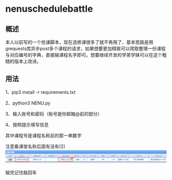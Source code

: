 # nenuschedulebattle

## 概述
本人以前写的一个抢课脚本，现在选修课很多了就不再用了，基本思路是用grequests库异步post多个课程的请求，如果想要更加精致可以爬取整理一份课程与对应编号的字典，直接输课程名字即可。想要继续开发的学弟学妹可以在这个粗糙的版本上改进。

## 用法
1、pip3 install -r requirements.txt

2、python3 NENU.py

3、输入账号和密码（账号是你邮箱@前的部分）

4、按照提示填写信息

其中课程号是课程名称前的那一串数字

注意看课堂名称后面有没有(2)
![image](https://github.com/zhangxm99/nenuschedulebattel/blob/master/pic.png)

输完记住敲回车
